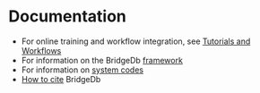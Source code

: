# Documentation

 * For online training and workflow integration, see [Tutorials and Workflows](tutorials_workflows.md)
 * For information on the BridgeDb [framework](framework.md)
 * For information on [system codes](system-codes.md)
 * [How to cite](citing.md) BridgeDb

